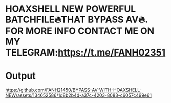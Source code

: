 # HOAXSHELL NEW POWERFUL BATCHFILE🔥THAT BYPASS AV🔥. FOR MORE INFO CONTACT ME ON MY TELEGRAM:https://t.me/FANH02351
# Output 

https://github.com/FANH21450/BYPASS-AV-WITH-HOAXSHELL-NEW/assets/134652586/1d8b2b4d-a37c-4203-8083-c6057c499e61


